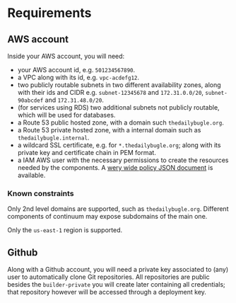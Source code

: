 # Requirements

## AWS account

Inside your AWS account, you will need:

- your AWS account id, e.g. `501234567890`.
- a VPC along with its id, e.g. `vpc-acdefg12`.
- two publicly routable subnets in two different availability zones, along with their ids and CIDR e.g. `subnet-12345678` and `172.31.0.0/20`, `subnet-90abcdef` and `172.31.48.0/20`.
- (for services using RDS) two additional subnets not publicly routable, which will be used for databases.
- a Route 53 public hosted zone, with a domain such `thedailybugle.org`.
- a Route 53 private hosted zone, with a internal domain such as `thedailybugle.internal`.
- a wildcard SSL certificate, e.g. for `*.thedailybugle.org`; along with its private key and certificate chain in PEM format.
- a IAM AWS user with the necessary permissions to create the resources needed by the components. A [wery wide policy JSON document](wide-policy.json) is available.

### Known constraints

Only 2nd level domains are supported, such as `thedailybugle.org`. Different components of continuum may expose subdomains of the main one.

Only the `us-east-1` region is supported.

## Github

Along with a Github account, you will need a private key associated to (any) user to automatically clone Git repositories. All repositories are public besides the `builder-private` you will create later containing all credentials; that repository however will be accessed through a deployment key.
